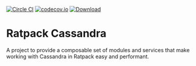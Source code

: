 [![Circle CI](https://circleci.com/gh/SmartThingsOSS/ratpack-cassandra.svg?style=svg)](https://circleci.com/gh/SmartThingsOSS/ratpack-cassandra) [![codecov.io](https://codecov.io/github/SmartThingsOSS/ratpack-cassandra/coverage.svg?branch=master)](https://codecov.io/github/SmartThingsOSS/ratpack-cassandra?branch=master) [ ![Download](https://api.bintray.com/packages/smartthingsoss/maven/smartthings.ratpack-cassandra/images/download.svg) ](https://bintray.com/smartthingsoss/maven/smartthings.ratpack-cassandra/_latestVersion)
# Ratpack Cassandra 

A project to provide a composable set of modules and services that make working with Cassandra in Ratpack easy and performant. 
